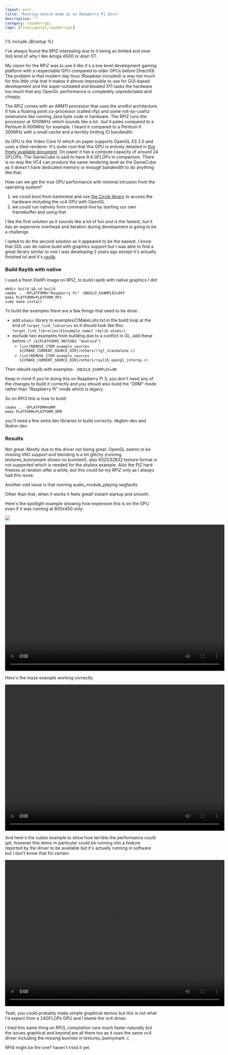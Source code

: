 ```yaml
---
layout: post
title: "Running native mode GL on Raspberry Pi Zero"
description: ""
category: raspberrypi
tags: [linux,opengl,raspberrypi]
---
```

{% include JB/setup %}

[vid_spotlight]: {{site.baseurl}}assets/videos/rpiz_native/VID_20230310_104833.webm
[vid_cubes]: {{site.baseurl}}assets/videos/rpiz_native/VID_20230310_104942.webm
[vid_maze]: {{site.baseurl}}assets/videos/rpiz_native/VID_20230310_105124.webm

I've always found the RPiZ interesting due to it being so limited and slow (lol) kind of why I like Amiga A500 or Atari ST.

My vision for the RPiZ was to use it like it's a low level development gaming platform with a respectable GPU compared to older GPUs before DirectX9. The problem is that modern day linux (Raspbian included) is way too much for this little chip that it makes it almost impossible to use for GUI-based development and the super-outdated and bloated X11 tasks the hardware too much that any OpenGL performance is completely unpredictable and choppy.

The RPiZ comes with an ARM11 processor that uses the arm6vl architecture. It has a floating point co-processor (called vfp) and some not-so-useful extensions like running Java byte code in hardware. The RPiZ runs the processor at 1000MHz which sounds like a lot.. but it pales compared to a Pentium III 600MHz for example. I heard it compared to a Pentium II 300MHz with a small cache and a terribly limiting IO bandwidth.

Its GPU is the Video Core IV which on paper supports OpenGL ES 2.0 and uses a tiled-renderer. It's quite cool that this GPU is entirely detailed in [this freely available document](https://docs.broadcom.com/doc/12358545). On paper it has a compute capacity of around 24 GFLOPs. The GameCube is said to have 9.4 GFLOPs in comparison. There is no way the VC4 can produce the same rendering level as the GameCube as it doesn't have dedicated memory or enough bandwidth to do anything like that.

How can we get the true GPU performance with minimal intrusion from the operating system?

1. we could boot from baremetal and use [the Circle library](https://github.com/rsta2/circle) to access the hardware including the vc4 GPU with OpenGL
2. we could run natively from command-line by starting our own framebuffer and using that

I like the first solution as it sounds like a lot of fun and is the fastest, but it has an expensive overhead and iteration during development is going to be a challenge.

I opted to do the second solution as it appeared to be the easiest. I know that SDL can do native build with graphics support but I was able to find a great library similar to one I was developing 2 years ago except it's actually finished lol and it's [raylib](https://www.raylib.com/index.html).

### Build Raylib with native

I used a fresh DietPi image on RPiZ, to build raylib with native graphics I did:

```
mkdir build && cd build
cmake .. -DPLATFORM="Raspberry Pi" -DBUILD_EXAMPLES=OFF
make PLATFORM=PLATFORM_RPI
sudo make install
```

To build the examples there are a few things that need to be done:

* add `atomic` library to examples/CMakeLists.txt in the build loop at the end of `target_link_libraries` so it should look like this: `target_link_libraries(${example_name} raylib atomic)`
* exclude two examples from building due to a conflict in GL, add these before `if (${PLATFORM} MATCHES "Android")`
  * `list(REMOVE_ITEM example_sources ${CMAKE_CURRENT_SOURCE_DIR}/others/rlgl_standalone.c)`
  * `list(REMOVE_ITEM example_sources ${CMAKE_CURRENT_SOURCE_DIR}/others/raylib_opengl_interop.c)`

Then rebuild raylib with examples: `-DBUILD_EXAMPLES=ON`

Keep in mind if you're doing this on Raspberry Pi 3, you don't need any of the changes to build it correctly and you should also build the "DRM" mode rather than "Raspberry Pi" mode which is legacy.

So on RPi3 this is how to build:

```
cmake .. -DPLATFORM=DRM
make PLATFORM=PLATFORM_DRM
```

you'll need a few extra dev libraries to build correctly: libgbm-dev and libdrm-dev

### Results

Not great. Mostly due to the driver not being great. OpenGL seems to be missing VAO support and blending is a bit glitchy (running textures_bunnymark shows no bunnies!), also R32G32B32 texture format is not supported which is needed for the skybox example. Also the PiZ hard freezes at random after a while, but this could be my RPiZ only as I always had this issue.

Another odd issue is that running audio_module_playing segfaults.

Other than that, when it works it feels great! instant startup and smooth.

Here's the spotlight example showing how expensive this is on the GPU even if it was running at 800x450 only:

![](vid_spotlights)

<video width="720" height="480" controls>
  <source src="vid_spotlight" type="video/webm">
Your browser does not support the video tag.
</video>

Here's the maze example working correctly:

<video width="720" height="480" controls>
  <source src="vid_maze" type="video/webm">
Your browser does not support the video tag.
</video>

And here's the cubes example to show how terrible the performance could get, however this demo in particular could be running into a feature reported by the driver to be available but it's actually running in software but I don't know that for certain:

<video width="720" height="480" controls>
  <source src="vid_cubes" type="video/webm">
Your browser does not support the video tag.
</video>

Yeah, you could probably make simple graphical demos but this is not what I'd expect from a 24GFLOPs GPU and I blame the vc4 driver.

I tried this same thing on RPi3, compilation runs much faster naturally but the issues graphical and beyond are all there too as it uses the same vc4 driver including the missing bunnies in textures_bunnymark :(

RPi4 might be the one? haven't tried it yet.
